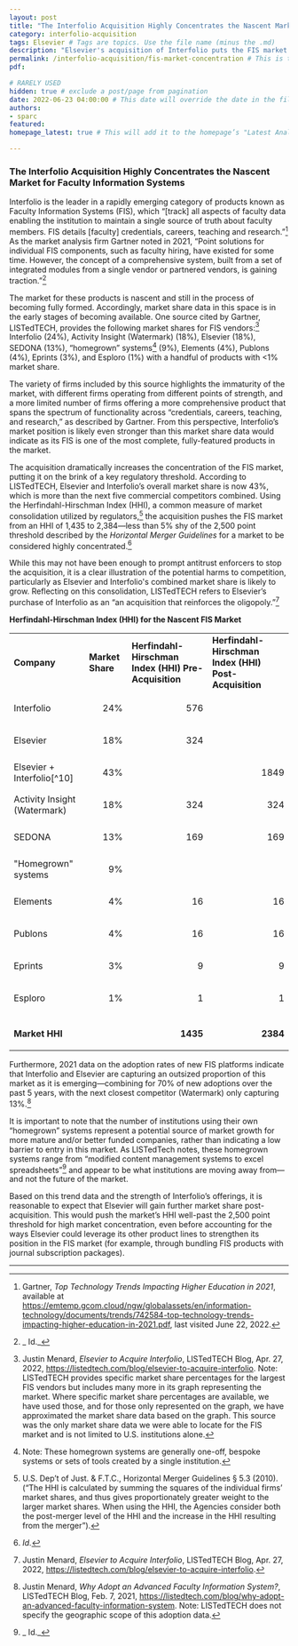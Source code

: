 ```yaml
---
layout: post 
title: "The Interfolio Acquisition Highly Concentrates the Nascent Market for Faculty Information Systems" 
category: interfolio-acquisition
tags: Elsevier # Tags are topics. Use the file name (minus the .md)
description: "Elsevier's acquisition of Interfolio puts the FIS market on the brink of a key regulatory threshold."
permalink: /interfolio-acquisition/fis-market-concentration # This is the link it'll show up at.
pdf: 

# RARELY USED
hidden: true # exclude a post/page from pagination
date: 2022-06-23 04:00:00 # This date will override the date in the file name. Mainly we use it to handle ordering in reports / threads. The date can be the day the report was published, and the time can be used to sort posts.
authors: 
- sparc
featured: 
homepage_latest: true # This will add it to the homepage’s "Latest Analysis" section 

---
```


### The Interfolio Acquisition Highly Concentrates the Nascent Market for Faculty Information Systems 

Interfolio is the leader in a rapidly emerging category of products known as Faculty Information Systems (FIS), which “[track] all aspects of faculty data enabling the institution to maintain a single source of truth about faculty members. FIS details [faculty] credentials, careers, teaching and research.”[^3] As the market analysis firm Gartner noted in 2021, “Point solutions for individual FIS components, such as faculty hiring, have existed for some time. However, the concept of a comprehensive system, built from a set of integrated modules from a single vendor or partnered vendors, is gaining traction.”[^4]

 

The market for these products is nascent and still in the process of becoming fully formed. Accordingly, market share data in this space is in the early stages of becoming available. One source cited by Gartner, LISTedTECH, provides the following market shares for FIS vendors:[^5] Interfolio (24%), Activity Insight (Watermark) (18%), Elsevier (18%), SEDONA (13%), “homegrown” systems[^6] (9%), Elements (4%), Publons (4%), Eprints (3%), and Esploro (1%) with a handful of products with &lt;1% market share. 

The variety of firms included by this source highlights the immaturity of the market, with different firms operating from different points of strength, and a more limited number of firms offering a more comprehensive product that spans the spectrum of functionality across “credentials, careers, teaching, and research,” as described by Gartner. From this perspective, Interfolio’s market position is likely even stronger than this market share data would indicate as its FIS is one of the most complete, fully-featured products in the market. 

The acquisition dramatically increases the concentration of the FIS market, putting it on the brink of a key regulatory threshold. According to LISTedTECH, Elsevier and Interfolio’s overall market share is now 43%, which is more than the next five commercial competitors combined. Using the Herfindahl-Hirschman Index (HHI), a common measure of market consolidation utilized by regulators,[^7] the acquisition pushes the FIS market from an HHI of 1,435 to 2,384—less than 5% shy of the 2,500 point threshold described by the _Horizontal Merger Guidelines_ for a market to be considered highly concentrated.[^8] 

While this may not have been enough to prompt antitrust enforcers to stop the acquisition, it is a clear illustration of the potential harms to competition, particularly as Elsevier and Interfolio's combined market share is likely to grow. Reflecting on this consolidation, LISTedTECH refers to Elsevier’s purchase of Interfolio as an “an acquisition that reinforces the oligopoly.”[^9]

**Herfindahl-Hirschman Index (HHI) for the Nascent FIS Market**


<table>
  <tr>
   <td><strong>Company</strong>
   </td>
   <td><strong>Market Share</strong>
   </td>
   <td><strong>Herfindahl-Hirschman Index (HHI) Pre-Acquisition</strong>
   </td>
   <td><strong>Herfindahl-Hirschman Index (HHI) Post-Acquisition</strong>
   </td>
  </tr>
  <tr>
   <td>Interfolio
   </td>
   <td><p style="text-align: right">
24%</p>

   </td>
   <td><p style="text-align: right">
576</p>

   </td>
   <td>
   </td>
  </tr>
  <tr>
   <td>Elsevier
   </td>
   <td><p style="text-align: right">
18%</p>

   </td>
   <td><p style="text-align: right">
324</p>

   </td>
   <td>
   </td>
  </tr>
  <tr>
   <td>Elsevier + Interfolio[^10]
   </td>
   <td><p style="text-align: right">
43%</p>

   </td>
   <td>
   </td>
   <td><p style="text-align: right">
1849</p>

   </td>
  </tr>
  <tr>
   <td>Activity Insight (Watermark)
   </td>
   <td><p style="text-align: right">
18%</p>

   </td>
   <td><p style="text-align: right">
324</p>

   </td>
   <td><p style="text-align: right">
324</p>

   </td>
  </tr>
  <tr>
   <td>SEDONA
   </td>
   <td><p style="text-align: right">
13%</p>

   </td>
   <td><p style="text-align: right">
169</p>

   </td>
   <td><p style="text-align: right">
169</p>

   </td>
  </tr>
  <tr>
   <td>"Homegrown" systems
   </td>
   <td><p style="text-align: right">
9%</p>

   </td>
   <td>
   </td>
   <td>
   </td>
  </tr>
  <tr>
   <td>Elements
   </td>
   <td><p style="text-align: right">
4%</p>

   </td>
   <td><p style="text-align: right">
16</p>

   </td>
   <td><p style="text-align: right">
16</p>

   </td>
  </tr>
  <tr>
   <td>Publons
   </td>
   <td><p style="text-align: right">
4%</p>

   </td>
   <td><p style="text-align: right">
16</p>

   </td>
   <td><p style="text-align: right">
16</p>

   </td>
  </tr>
  <tr>
   <td>Eprints
   </td>
   <td><p style="text-align: right">
3%</p>

   </td>
   <td><p style="text-align: right">
9</p>

   </td>
   <td><p style="text-align: right">
9</p>

   </td>
  </tr>
  <tr>
   <td>Esploro
   </td>
   <td><p style="text-align: right">
1%</p>

   </td>
   <td><p style="text-align: right">
1</p>

   </td>
   <td><p style="text-align: right">
1</p>

   </td>
  </tr>
  <tr>
   <td>
   </td>
   <td>
   </td>
   <td>
   </td>
   <td>
   </td>
  </tr>
  <tr>
   <td><strong>Market HHI</strong>
   </td>
   <td>
   </td>
   <td><p style="text-align: right">
<strong>1435</strong></p>

   </td>
   <td><p style="text-align: right">
<strong>2384</strong></p>

   </td>
  </tr>
</table>


Furthermore, 2021 data on the adoption rates of new FIS platforms indicate that Interfolio and Elsevier are capturing an outsized proportion of this market as it is emerging—combining for 70% of new adoptions over the past 5 years, with the next closest competitor (Watermark) only capturing 13%.[^11] 

It is important to note that the number of institutions using their own “homegrown” systems represent a potential source of market growth for more mature and/or better funded companies, rather than indicating a low barrier to entry in this market. As LISTedTech notes, these homegrown systems range from “modified content management systems to excel spreadsheets”[^12] and appear to be what institutions are moving away from—and not the future of the market.

Based on this trend data and the strength of Interfolio’s offerings, it is reasonable to expect that Elsevier will gain further market share post-acquisition. This would push the market’s HHI well-past the 2,500 point threshold for high market concentration, even before accounting for the ways Elsevier could leverage its other product lines to strengthen its position in the FIS market (for example, through bundling FIS products with journal subscription packages).

---
[^3]: Gartner, _Top Technology Trends Impacting Higher Education in 2021_, available at https://emtemp.gcom.cloud/ngw/globalassets/en/information-technology/documents/trends/742584-top-technology-trends-impacting-higher-education-in-2021.pdf, last visited June 22, 2022.

[^4]:_ Id._

[^5]: Justin Menard, _Elsevier to Acquire Interfolio_, LISTedTECH Blog, Apr. 27, 2022, https://listedtech.com/blog/elsevier-to-acquire-interfolio.
Note: LISTedTECH provides specific market share percentages for the largest FIS vendors but includes many more in its graph representing the market. Where specific market share percentages are available, we have used those, and for those only represented on the graph, we have approximated the market share data based on the graph. This source was the only market share data we were able to locate for the FIS market and is not limited to U.S. institutions alone.

[^6]: Note: These homegrown systems are generally one-off, bespoke systems or sets of tools created by a single institution.

[^7]: U.S. Dep’t of Just. & F.T.C., Horizontal Merger Guidelines § 5.3 (2010). (“The HHI is calculated by summing the squares of the individual firms’ market shares, and thus gives proportionately greater weight to the larger market shares. When using the HHI, the Agencies consider both the post-merger level of the HHI and the increase in the HHI resulting from the merger”).

[^8]: _Id._

[^9]: Justin Menard, _Elsevier to Acquire Interfolio_, LISTedTECH Blog, Apr. 27, 2022, https://listedtech.com/blog/elsevier-to-acquire-interfolio.

[^10]: Note: While LISTedTECH indicates that Interfolio and Elsevier have a 24% and 18% market share respectively, they specify that the combined entity would have a 43% market share, which is the value used for the post-merger HHI calculation here.

[^11]: Justin Menard, _Why Adopt an Advanced Faculty Information System?_, LISTedTECH Blog, Feb. 7, 2021, https://listedtech.com/blog/why-adopt-an-advanced-faculty-information-system.
Note: LISTedTECH does not specify the geographic scope of this adoption data.

[^12]:_ Id._
